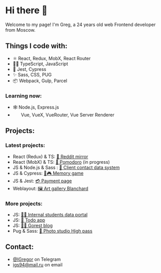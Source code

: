 # Hi there 👋

Welcome to my page!
I'm Greg, a 24 years old web Frontend developer from Moscow.

## Things I code with:

- ⚛️ React, Redux, MobX, React Router
- 👨‍💻 TypeScript, JavaScript
- 🔎 Jest, Cypress
- ✨ Sass, CSS, PUG
- 📦 Webpack, Gulp, Parcel

### Learning now:
- 🕸️ Node.js, Express.js
- <img  width="15px"  src="https://user-images.githubusercontent.com/95238714/211811183-3201b9ae-ba9f-4980-9ef7-6ee23dfd065b.svg">⠀Vue, VueX, VueRouter, Vue Server Renderer


## Projects:

### Latest projects:

* React (Redux) & TS: [🤖 Reddit mirror ](https://github.com/IvlevGreg/RedditMirror)
* React (MobX) & TS: [🍅 Pomodoro](https://github.com/IvlevGreg/Pomodoro) (in progress)
* JS & Node.js & Sass : [🤵 Client contact data system](https://github.com/IvlevGreg/ClientData) 
* JS & Cypress: [🎴🎮 Memory game](https://github.com/IvlevGreg/MemoryGame) 
* JS & Jest: [💳 Payment page](https://github.com/IvlevGreg/PaymentPage) 
* Weblayout: [🖼 Art gallery Blanchard](https://github.com/IvlevGreg/Blanchard) 

### More projects:
- JS: [👨‍🎓 Internal students data portal](https://github.com/IvlevGreg/StudentsData) 
- JS: [🎯 Todo app](https://github.com/IvlevGreg/Todo)
- JS: [🤳🏻 Gorest blog](https://github.com/IvlevGreg/GorestBlog)
- Pug & Sass: [📸 Photo studio High pass](https://github.com/IvlevGreg/HighPass)

## Contact:
- [@IGregor](https://t.me/Igregor) on Telegram
- <a href="mailto:igs94@mail.ru">igs94@mail.ru</a> on email


